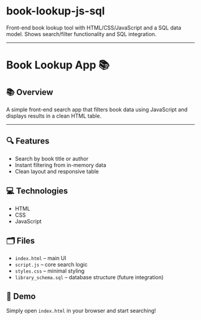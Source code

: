 # book-lookup-js-sql

Front-end book lookup tool with HTML/CSS/JavaScript and a SQL data model. Shows search/filter functionality and SQL integration.

------

# Book Lookup App 📚

## 📚 Overview
A simple front-end search app that filters book data using JavaScript and displays results in a clean HTML table.

-----

## 🔍 Features
- Search by book title or author
- Instant filtering from in-memory data
- Clean layout and responsive table

## 💻 Technologies
- HTML
- CSS
- JavaScript

## 🗂️ Files
- `index.html` – main UI
- `script.js` – core search logic
- `styles.css` – minimal styling
- `library_schema.sql` – database structure (future integration)

## 🚀 Demo
Simply open `index.html` in your browser and start searching!
